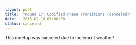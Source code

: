 ```yaml
---
layout: post
title:  "Round 17: Codified Phase Transitions (canceled)"
date:   2015-02-16 07:00:00
status: canceled
---
```


This meetup was canceled due to inclement weather!